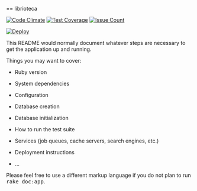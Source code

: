 == librioteca

[![Code Climate](https://codeclimate.com/github/golgota/librioteca/badges/gpa.svg)](https://codeclimate.com/github/golgota/librioteca)
[![Test Coverage](https://codeclimate.com/github/golgota/librioteca/badges/coverage.svg)](https://codeclimate.com/github/golgota/librioteca/coverage)
[![Issue Count](https://codeclimate.com/github/golgota/librioteca/badges/issue_count.svg)](https://codeclimate.com/github/golgota/librioteca)

[![Deploy](https://www.herokucdn.com/deploy/button.svg)](https://heroku.com/deploy)

This README would normally document whatever steps are necessary to get the
application up and running.

Things you may want to cover:

* Ruby version

* System dependencies

* Configuration

* Database creation

* Database initialization

* How to run the test suite

* Services (job queues, cache servers, search engines, etc.)

* Deployment instructions

* ...


Please feel free to use a different markup language if you do not plan to run
<tt>rake doc:app</tt>.
